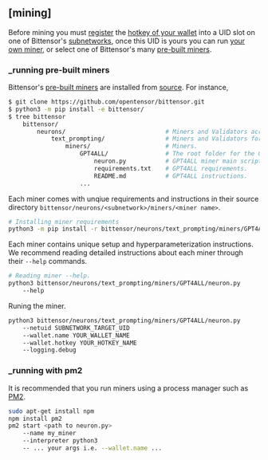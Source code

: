 
## [mining]

Before mining you must [register](subnetworks/registration) the [hotkey of your wallet](getting-started/wallets) into a UID slot on one of Bittensor's [subnetworks](subnetworks/subnetworks), once this UID is yours you can run [your own miner](mining/custom_miners), or select one of Bittensor's many [pre-built miners](https://github.com/opentensor/bittensor/tree/text_prompting/neurons/text/prompting/miners).


### _running pre-built miners


Bittensor's [pre-built miners](https://github.com/opentensor/bittensor/tree/text_prompting/neurons/text/prompting/miners) are installed from [source](https://github.com/opentensor/bittensor.git). For instance,
```bash dark title=bittensor/neurons/text_prompting/miners/GPT4ALL link=https://github.com/opentensor/bittensor/tree/text_prompting/neurons/text/prompting/miners/GPT4ALL
$ git clone https://github.com/opentensor/bittensor.git
$ python3 -m pip install -e bittensor/
$ tree bittensor
    bittensor/
        neurons/                            # Miners and Validators across all subnetworks.
            text_prompting/                 # Miners and Validators for the text_prompting subnetwork.
                miners/                     # Miners.
                    GPT4ALL/                # The root folder for the GPT4ALL miner.
                        neuron.py           # GPT4ALL miner main script.
                        requirements.txt    # GPT4ALL requirements.
                        README.md           # GPT4ALL instructions.
                    ...
```
Each miner comes with unqiue requirements and instructions in their source directory `bittensor/neurons/<subnetwork>/miners/<miner name>`.
```bash dark
# Installing miner requirements
python3 -m pip install -r bittensor/neurons/text_prompting/miners/GPT4ALL/requirements.txt
```
Each miner contains unique setup and hyperparameterization instructions. We recommend reading detailed instructions about each miner through their `--help` commands.
```bash dark
# Reading miner --help.
python3 bittensor/neurons/text_prompting/miners/GPT4ALL/neuron.py
    --help
```
Runing the miner.
```bash dark
python3 bittensor/neurons/text_prompting/miners/GPT4ALL/neuron.py
    --netuid SUBNETWORK_TARGET_UID
    --wallet.name YOUR_WALLET_NAME
    --wallet.hotkey YOUR_HOTKEY_NAME
    --logging.debug
```

### _running with pm2


It is recommended that you run miners using a process manager such as [PM2](https://pm2.io/).
```bash dark
sudo apt-get install npm
npm install pm2
pm2 start <path to neuron.py>
    --name my_miner
    --interpreter python3
    -- ... your args i.e. --wallet.name ...
```
